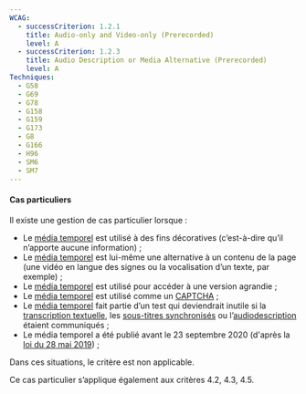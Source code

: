 ```yaml
---
WCAG:
  - successCriterion: 1.2.1
    title: Audio-only and Video-only (Prerecorded)
    level: A
  - successCriterion: 1.2.3
    title: Audio Description or Media Alternative (Prerecorded)
    level: A
Techniques:
  - G58
  - G69
  - G78
  - G158
  - G159
  - G173
  - G8
  - G166
  - H96
  - SM6
  - SM7
---
```


#### Cas particuliers

Il existe une gestion de cas particulier lorsque :

- Le [média temporel](#media-temporel-type-son-video-et-synchronise) est utilisé à des fins décoratives (c’est-à-dire qu’il n’apporte aucune information) ;
- Le [média temporel](#media-temporel-type-son-video-et-synchronise) est lui-même une alternative à un contenu de la page (une vidéo en langue des signes ou la vocalisation d’un texte, par exemple) ;
- Le [média temporel](#media-temporel-type-son-video-et-synchronise) est utilisé pour accéder à une version agrandie ;
- Le [média temporel](#media-temporel-type-son-video-et-synchronise) est utilisé comme un [CAPTCHA](#captcha) ;
- Le [média temporel](#media-temporel-type-son-video-et-synchronise) fait partie d’un test qui deviendrait inutile si la [transcription textuelle](#transcription-textuelle-media-temporel), les [sous-titres synchronisés](#sous-titres-synchronises-objet-multimedia) ou l’[audiodescription](#audiodescription-synchronisee-media-temporel) étaient communiqués ;
- Le média temporel a été publié avant le 23 septembre 2020 (d'après la [loi du 28 mai 2019](http://legilux.public.lu/eli/etat/leg/loi/2019/05/28/a373/jo)) ;

Dans ces situations, le critère est non applicable.

Ce cas particulier s’applique également aux critères 4.2, 4.3, 4.5.
